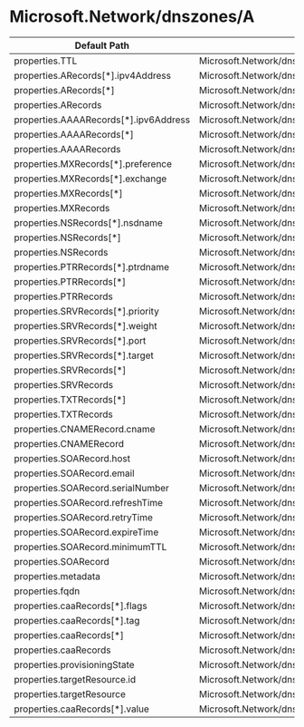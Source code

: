 # Microsoft.Network/dnszones/A

| Default Path | Alias |
|---|---|
| properties.TTL | Microsoft.Network/dnszones/A/TTL |
| properties.ARecords[*].ipv4Address | Microsoft.Network/dnszones/A/ARecords[*].ipv4Address |
| properties.ARecords[*] | Microsoft.Network/dnszones/A/ARecords[*] |
| properties.ARecords | Microsoft.Network/dnszones/A/ARecords |
| properties.AAAARecords[*].ipv6Address | Microsoft.Network/dnszones/A/AAAARecords[*].ipv6Address |
| properties.AAAARecords[*] | Microsoft.Network/dnszones/A/AAAARecords[*] |
| properties.AAAARecords | Microsoft.Network/dnszones/A/AAAARecords |
| properties.MXRecords[*].preference | Microsoft.Network/dnszones/A/MXRecords[*].preference |
| properties.MXRecords[*].exchange | Microsoft.Network/dnszones/A/MXRecords[*].exchange |
| properties.MXRecords[*] | Microsoft.Network/dnszones/A/MXRecords[*] |
| properties.MXRecords | Microsoft.Network/dnszones/A/MXRecords |
| properties.NSRecords[*].nsdname | Microsoft.Network/dnszones/A/NSRecords[*].nsdname |
| properties.NSRecords[*] | Microsoft.Network/dnszones/A/NSRecords[*] |
| properties.NSRecords | Microsoft.Network/dnszones/A/NSRecords |
| properties.PTRRecords[*].ptrdname | Microsoft.Network/dnszones/A/PTRRecords[*].ptrdname |
| properties.PTRRecords[*] | Microsoft.Network/dnszones/A/PTRRecords[*] |
| properties.PTRRecords | Microsoft.Network/dnszones/A/PTRRecords |
| properties.SRVRecords[*].priority | Microsoft.Network/dnszones/A/SRVRecords[*].priority |
| properties.SRVRecords[*].weight | Microsoft.Network/dnszones/A/SRVRecords[*].weight |
| properties.SRVRecords[*].port | Microsoft.Network/dnszones/A/SRVRecords[*].port |
| properties.SRVRecords[*].target | Microsoft.Network/dnszones/A/SRVRecords[*].target |
| properties.SRVRecords[*] | Microsoft.Network/dnszones/A/SRVRecords[*] |
| properties.SRVRecords | Microsoft.Network/dnszones/A/SRVRecords |
| properties.TXTRecords[*] | Microsoft.Network/dnszones/A/TXTRecords[*] |
| properties.TXTRecords | Microsoft.Network/dnszones/A/TXTRecords |
| properties.CNAMERecord.cname | Microsoft.Network/dnszones/A/CNAMERecord.cname |
| properties.CNAMERecord | Microsoft.Network/dnszones/A/CNAMERecord |
| properties.SOARecord.host | Microsoft.Network/dnszones/A/SOARecord.host |
| properties.SOARecord.email | Microsoft.Network/dnszones/A/SOARecord.email |
| properties.SOARecord.serialNumber | Microsoft.Network/dnszones/A/SOARecord.serialNumber |
| properties.SOARecord.refreshTime | Microsoft.Network/dnszones/A/SOARecord.refreshTime |
| properties.SOARecord.retryTime | Microsoft.Network/dnszones/A/SOARecord.retryTime |
| properties.SOARecord.expireTime | Microsoft.Network/dnszones/A/SOARecord.expireTime |
| properties.SOARecord.minimumTTL | Microsoft.Network/dnszones/A/SOARecord.minimumTTL |
| properties.SOARecord | Microsoft.Network/dnszones/A/SOARecord |
| properties.metadata | Microsoft.Network/dnszones/A/metadata |
| properties.fqdn | Microsoft.Network/dnszones/A/fqdn |
| properties.caaRecords[*].flags | Microsoft.Network/dnszones/A/caaRecords[*].flags |
| properties.caaRecords[*].tag | Microsoft.Network/dnszones/A/caaRecords[*].tag |
| properties.caaRecords[*] | Microsoft.Network/dnszones/A/caaRecords[*] |
| properties.caaRecords | Microsoft.Network/dnszones/A/caaRecords |
| properties.provisioningState | Microsoft.Network/dnszones/A/provisioningState |
| properties.targetResource.id | Microsoft.Network/dnszones/A/targetResource.id |
| properties.targetResource | Microsoft.Network/dnszones/A/targetResource |
| properties.caaRecords[*].value | Microsoft.Network/dnszones/A/caaRecords[*].value |

